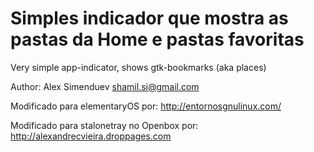 # Simples indicador que mostra as pastas da Home e pastas favoritas

Very simple app-indicator, shows gtk-bookmarks (aka places)

Author: Alex Simenduev <shamil.si@gmail.com>

Modificado para elementaryOS por: http://entornosgnulinux.com/

Modificado para stalonetray no Openbox por: http://alexandrecvieira.droppages.com

